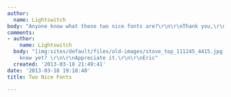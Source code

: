 ```yaml
---
author:
  name: Lightswitch
body: "Anyone know what these two nice fonts are?\r\n\r\nThank you,\r\n\r\nEric\r\n\r\n[img:sites/default/files/old-images/1_3522.png][img:sites/default/files/old-images/1_4256.png][img:sites/default/files/old-images/2_5814.png][img:sites/default/files/old-images/2_5527.png]"
comments:
- author:
    name: Lightswitch
  body: "[img:sites/default/files/old-images/stove_top_111245_4415.jpg]\r\n\r\nAnyone
    know yet? \r\n\r\nAppreciate it.\r\n\r\nEric"
  created: '2013-03-18 21:49:41'
date: '2013-03-18 19:18:40'
title: Two Nice Fonts

---
```

